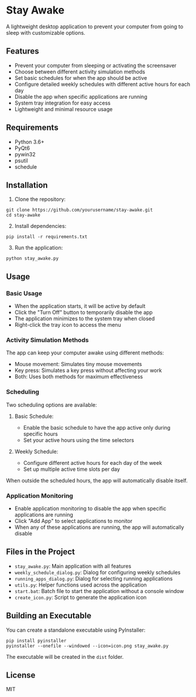 # Stay Awake

A lightweight desktop application to prevent your computer from going to sleep with customizable options.

## Features

- Prevent your computer from sleeping or activating the screensaver
- Choose between different activity simulation methods
- Set basic schedules for when the app should be active
- Configure detailed weekly schedules with different active hours for each day
- Disable the app when specific applications are running
- System tray integration for easy access
- Lightweight and minimal resource usage

## Requirements

- Python 3.6+
- PyQt6
- pywin32
- psutil
- schedule

## Installation

1. Clone the repository:
```
git clone https://github.com/yourusername/stay-awake.git
cd stay-awake
```

2. Install dependencies:
```
pip install -r requirements.txt
```

3. Run the application:
```
python stay_awake.py
```

## Usage

### Basic Usage

- When the application starts, it will be active by default
- Click the "Turn Off" button to temporarily disable the app
- The application minimizes to the system tray when closed
- Right-click the tray icon to access the menu

### Activity Simulation Methods

The app can keep your computer awake using different methods:
- Mouse movement: Simulates tiny mouse movements
- Key press: Simulates a key press without affecting your work
- Both: Uses both methods for maximum effectiveness

### Scheduling

Two scheduling options are available:

1. Basic Schedule:
   - Enable the basic schedule to have the app active only during specific hours
   - Set your active hours using the time selectors

2. Weekly Schedule:
   - Configure different active hours for each day of the week
   - Set up multiple active time slots per day

When outside the scheduled hours, the app will automatically disable itself.

### Application Monitoring

- Enable application monitoring to disable the app when specific applications are running
- Click "Add App" to select applications to monitor
- When any of these applications are running, the app will automatically disable

## Files in the Project

- `stay_awake.py`: Main application with all features
- `weekly_schedule_dialog.py`: Dialog for configuring weekly schedules
- `running_apps_dialog.py`: Dialog for selecting running applications
- `utils.py`: Helper functions used across the application
- `start.bat`: Batch file to start the application without a console window
- `create_icon.py`: Script to generate the application icon

## Building an Executable

You can create a standalone executable using PyInstaller:

```
pip install pyinstaller
pyinstaller --onefile --windowed --icon=icon.png stay_awake.py
```

The executable will be created in the `dist` folder.

## License

MIT
